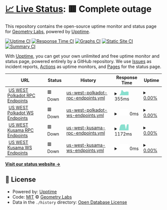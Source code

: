 # [📈 Live Status](https://status.substrate.geometry.io): <!--live status--> **🟥 Complete outage**

This repository contains the open-source uptime monitor and status page for [Geometry Labs](https://status.substrate.geometry.io), powered by [Upptime](https://github.com/upptime/upptime).

[![Uptime CI](https://github.com/geometry-labs/substrate-status-page/workflows/Uptime%20CI/badge.svg)](https://github.com/geometry-labs/substrate-status-page/actions?query=workflow%3A%22Uptime+CI%22)
[![Response Time CI](https://github.com/geometry-labs/substrate-status-page/workflows/Response%20Time%20CI/badge.svg)](https://github.com/geometry-labs/substrate-status-page/actions?query=workflow%3A%22Response+Time+CI%22)
[![Graphs CI](https://github.com/geometry-labs/substrate-status-page/workflows/Graphs%20CI/badge.svg)](https://github.com/geometry-labs/substrate-status-page/actions?query=workflow%3A%22Graphs+CI%22)
[![Static Site CI](https://github.com/geometry-labs/substrate-status-page/workflows/Static%20Site%20CI/badge.svg)](https://github.com/geometry-labs/substrate-status-page/actions?query=workflow%3A%22Static+Site+CI%22)
[![Summary CI](https://github.com/geometry-labs/substrate-status-page/workflows/Summary%20CI/badge.svg)](https://github.com/geometry-labs/substrate-status-page/actions?query=workflow%3A%22Summary+CI%22)

With [Upptime](https://upptime.js.org), you can get your own unlimited and free uptime monitor and status page, powered entirely by a GitHub repository. We use [Issues](https://github.com/geometry-labs/substrate-status-page/issues) as incident reports, [Actions](https://github.com/geometry-labs/substrate-status-page/actions) as uptime monitors, and [Pages](https://status.substrate.geometry.io) for the status page.

<!--start: status pages-->
<!-- This summary is generated by Upptime (https://github.com/upptime/upptime) -->
<!-- Do not edit this manually, your changes will be overwritten -->
<!-- prettier-ignore -->
| URL | Status | History | Response Time | Uptime |
| --- | ------ | ------- | ------------- | ------ |
| <img alt="" src="https://favicons.githubusercontent.com/polkadot-us-west-2.geometry.io" height="13"> [US WEST Polkadot RPC Endpoints](https://polkadot-us-west-2.geometry.io/api) | 🟥 Down | [us-west-polkadot-rpc-endpoints.yml](https://github.com/sudoblockio/substrate-status-page/commits/HEAD/history/us-west-polkadot-rpc-endpoints.yml) | <details><summary><img alt="Response time graph" src="./graphs/us-west-polkadot-rpc-endpoints/response-time-week.png" height="20"> 355ms</summary><br><a href="https://status.substrate.sudoblock.io/history/us-west-polkadot-rpc-endpoints"><img alt="Response time 1162" src="https://img.shields.io/endpoint?url=https%3A%2F%2Fraw.githubusercontent.com%2Fsudoblockio%2Fsubstrate-status-page%2FHEAD%2Fapi%2Fus-west-polkadot-rpc-endpoints%2Fresponse-time.json"></a><br><a href="https://status.substrate.sudoblock.io/history/us-west-polkadot-rpc-endpoints"><img alt="24-hour response time 294" src="https://img.shields.io/endpoint?url=https%3A%2F%2Fraw.githubusercontent.com%2Fsudoblockio%2Fsubstrate-status-page%2FHEAD%2Fapi%2Fus-west-polkadot-rpc-endpoints%2Fresponse-time-day.json"></a><br><a href="https://status.substrate.sudoblock.io/history/us-west-polkadot-rpc-endpoints"><img alt="7-day response time 355" src="https://img.shields.io/endpoint?url=https%3A%2F%2Fraw.githubusercontent.com%2Fsudoblockio%2Fsubstrate-status-page%2FHEAD%2Fapi%2Fus-west-polkadot-rpc-endpoints%2Fresponse-time-week.json"></a><br><a href="https://status.substrate.sudoblock.io/history/us-west-polkadot-rpc-endpoints"><img alt="30-day response time 299" src="https://img.shields.io/endpoint?url=https%3A%2F%2Fraw.githubusercontent.com%2Fsudoblockio%2Fsubstrate-status-page%2FHEAD%2Fapi%2Fus-west-polkadot-rpc-endpoints%2Fresponse-time-month.json"></a><br><a href="https://status.substrate.sudoblock.io/history/us-west-polkadot-rpc-endpoints"><img alt="1-year response time 1162" src="https://img.shields.io/endpoint?url=https%3A%2F%2Fraw.githubusercontent.com%2Fsudoblockio%2Fsubstrate-status-page%2FHEAD%2Fapi%2Fus-west-polkadot-rpc-endpoints%2Fresponse-time-year.json"></a></details> | <details><summary><a href="https://status.substrate.sudoblock.io/history/us-west-polkadot-rpc-endpoints">0.00%</a></summary><a href="https://status.substrate.sudoblock.io/history/us-west-polkadot-rpc-endpoints"><img alt="All-time uptime 67.47%" src="https://img.shields.io/endpoint?url=https%3A%2F%2Fraw.githubusercontent.com%2Fsudoblockio%2Fsubstrate-status-page%2FHEAD%2Fapi%2Fus-west-polkadot-rpc-endpoints%2Fuptime.json"></a><br><a href="https://status.substrate.sudoblock.io/history/us-west-polkadot-rpc-endpoints"><img alt="24-hour uptime 0.00%" src="https://img.shields.io/endpoint?url=https%3A%2F%2Fraw.githubusercontent.com%2Fsudoblockio%2Fsubstrate-status-page%2FHEAD%2Fapi%2Fus-west-polkadot-rpc-endpoints%2Fuptime-day.json"></a><br><a href="https://status.substrate.sudoblock.io/history/us-west-polkadot-rpc-endpoints"><img alt="7-day uptime 0.00%" src="https://img.shields.io/endpoint?url=https%3A%2F%2Fraw.githubusercontent.com%2Fsudoblockio%2Fsubstrate-status-page%2FHEAD%2Fapi%2Fus-west-polkadot-rpc-endpoints%2Fuptime-week.json"></a><br><a href="https://status.substrate.sudoblock.io/history/us-west-polkadot-rpc-endpoints"><img alt="30-day uptime 1.38%" src="https://img.shields.io/endpoint?url=https%3A%2F%2Fraw.githubusercontent.com%2Fsudoblockio%2Fsubstrate-status-page%2FHEAD%2Fapi%2Fus-west-polkadot-rpc-endpoints%2Fuptime-month.json"></a><br><a href="https://status.substrate.sudoblock.io/history/us-west-polkadot-rpc-endpoints"><img alt="1-year uptime 67.47%" src="https://img.shields.io/endpoint?url=https%3A%2F%2Fraw.githubusercontent.com%2Fsudoblockio%2Fsubstrate-status-page%2FHEAD%2Fapi%2Fus-west-polkadot-rpc-endpoints%2Fuptime-year.json"></a></details>
| <img alt="" src="https://favicons.githubusercontent.com/polkadot-us-west-2.geometry.io" height="13"> [US WEST Polkadot WS Endpoints](wss://polkadot-us-west-2.geometry.io/websocket) | 🟥 Down | [us-west-polkadot-ws-endpoints.yml](https://github.com/sudoblockio/substrate-status-page/commits/HEAD/history/us-west-polkadot-ws-endpoints.yml) | <details><summary><img alt="Response time graph" src="./graphs/us-west-polkadot-ws-endpoints/response-time-week.png" height="20"> 0ms</summary><br><a href="https://status.substrate.sudoblock.io/history/us-west-polkadot-ws-endpoints"><img alt="Response time 0" src="https://img.shields.io/endpoint?url=https%3A%2F%2Fraw.githubusercontent.com%2Fsudoblockio%2Fsubstrate-status-page%2FHEAD%2Fapi%2Fus-west-polkadot-ws-endpoints%2Fresponse-time.json"></a><br><a href="https://status.substrate.sudoblock.io/history/us-west-polkadot-ws-endpoints"><img alt="24-hour response time 0" src="https://img.shields.io/endpoint?url=https%3A%2F%2Fraw.githubusercontent.com%2Fsudoblockio%2Fsubstrate-status-page%2FHEAD%2Fapi%2Fus-west-polkadot-ws-endpoints%2Fresponse-time-day.json"></a><br><a href="https://status.substrate.sudoblock.io/history/us-west-polkadot-ws-endpoints"><img alt="7-day response time 0" src="https://img.shields.io/endpoint?url=https%3A%2F%2Fraw.githubusercontent.com%2Fsudoblockio%2Fsubstrate-status-page%2FHEAD%2Fapi%2Fus-west-polkadot-ws-endpoints%2Fresponse-time-week.json"></a><br><a href="https://status.substrate.sudoblock.io/history/us-west-polkadot-ws-endpoints"><img alt="30-day response time 0" src="https://img.shields.io/endpoint?url=https%3A%2F%2Fraw.githubusercontent.com%2Fsudoblockio%2Fsubstrate-status-page%2FHEAD%2Fapi%2Fus-west-polkadot-ws-endpoints%2Fresponse-time-month.json"></a><br><a href="https://status.substrate.sudoblock.io/history/us-west-polkadot-ws-endpoints"><img alt="1-year response time 0" src="https://img.shields.io/endpoint?url=https%3A%2F%2Fraw.githubusercontent.com%2Fsudoblockio%2Fsubstrate-status-page%2FHEAD%2Fapi%2Fus-west-polkadot-ws-endpoints%2Fresponse-time-year.json"></a></details> | <details><summary><a href="https://status.substrate.sudoblock.io/history/us-west-polkadot-ws-endpoints">0.00%</a></summary><a href="https://status.substrate.sudoblock.io/history/us-west-polkadot-ws-endpoints"><img alt="All-time uptime 35.84%" src="https://img.shields.io/endpoint?url=https%3A%2F%2Fraw.githubusercontent.com%2Fsudoblockio%2Fsubstrate-status-page%2FHEAD%2Fapi%2Fus-west-polkadot-ws-endpoints%2Fuptime.json"></a><br><a href="https://status.substrate.sudoblock.io/history/us-west-polkadot-ws-endpoints"><img alt="24-hour uptime 0.00%" src="https://img.shields.io/endpoint?url=https%3A%2F%2Fraw.githubusercontent.com%2Fsudoblockio%2Fsubstrate-status-page%2FHEAD%2Fapi%2Fus-west-polkadot-ws-endpoints%2Fuptime-day.json"></a><br><a href="https://status.substrate.sudoblock.io/history/us-west-polkadot-ws-endpoints"><img alt="7-day uptime 0.00%" src="https://img.shields.io/endpoint?url=https%3A%2F%2Fraw.githubusercontent.com%2Fsudoblockio%2Fsubstrate-status-page%2FHEAD%2Fapi%2Fus-west-polkadot-ws-endpoints%2Fuptime-week.json"></a><br><a href="https://status.substrate.sudoblock.io/history/us-west-polkadot-ws-endpoints"><img alt="30-day uptime 1.38%" src="https://img.shields.io/endpoint?url=https%3A%2F%2Fraw.githubusercontent.com%2Fsudoblockio%2Fsubstrate-status-page%2FHEAD%2Fapi%2Fus-west-polkadot-ws-endpoints%2Fuptime-month.json"></a><br><a href="https://status.substrate.sudoblock.io/history/us-west-polkadot-ws-endpoints"><img alt="1-year uptime 35.84%" src="https://img.shields.io/endpoint?url=https%3A%2F%2Fraw.githubusercontent.com%2Fsudoblockio%2Fsubstrate-status-page%2FHEAD%2Fapi%2Fus-west-polkadot-ws-endpoints%2Fuptime-year.json"></a></details>
| <img alt="" src="https://favicons.githubusercontent.com/kusama-us-west-2.geometry.io" height="13"> [US WEST Kusama RPC Endpoints](https://kusama-us-west-2.geometry.io/api) | 🟥 Down | [us-west-kusama-rpc-endpoints.yml](https://github.com/sudoblockio/substrate-status-page/commits/HEAD/history/us-west-kusama-rpc-endpoints.yml) | <details><summary><img alt="Response time graph" src="./graphs/us-west-kusama-rpc-endpoints/response-time-week.png" height="20"> 1172ms</summary><br><a href="https://status.substrate.sudoblock.io/history/us-west-kusama-rpc-endpoints"><img alt="Response time 1048" src="https://img.shields.io/endpoint?url=https%3A%2F%2Fraw.githubusercontent.com%2Fsudoblockio%2Fsubstrate-status-page%2FHEAD%2Fapi%2Fus-west-kusama-rpc-endpoints%2Fresponse-time.json"></a><br><a href="https://status.substrate.sudoblock.io/history/us-west-kusama-rpc-endpoints"><img alt="24-hour response time 1328" src="https://img.shields.io/endpoint?url=https%3A%2F%2Fraw.githubusercontent.com%2Fsudoblockio%2Fsubstrate-status-page%2FHEAD%2Fapi%2Fus-west-kusama-rpc-endpoints%2Fresponse-time-day.json"></a><br><a href="https://status.substrate.sudoblock.io/history/us-west-kusama-rpc-endpoints"><img alt="7-day response time 1172" src="https://img.shields.io/endpoint?url=https%3A%2F%2Fraw.githubusercontent.com%2Fsudoblockio%2Fsubstrate-status-page%2FHEAD%2Fapi%2Fus-west-kusama-rpc-endpoints%2Fresponse-time-week.json"></a><br><a href="https://status.substrate.sudoblock.io/history/us-west-kusama-rpc-endpoints"><img alt="30-day response time 955" src="https://img.shields.io/endpoint?url=https%3A%2F%2Fraw.githubusercontent.com%2Fsudoblockio%2Fsubstrate-status-page%2FHEAD%2Fapi%2Fus-west-kusama-rpc-endpoints%2Fresponse-time-month.json"></a><br><a href="https://status.substrate.sudoblock.io/history/us-west-kusama-rpc-endpoints"><img alt="1-year response time 1048" src="https://img.shields.io/endpoint?url=https%3A%2F%2Fraw.githubusercontent.com%2Fsudoblockio%2Fsubstrate-status-page%2FHEAD%2Fapi%2Fus-west-kusama-rpc-endpoints%2Fresponse-time-year.json"></a></details> | <details><summary><a href="https://status.substrate.sudoblock.io/history/us-west-kusama-rpc-endpoints">0.00%</a></summary><a href="https://status.substrate.sudoblock.io/history/us-west-kusama-rpc-endpoints"><img alt="All-time uptime 59.17%" src="https://img.shields.io/endpoint?url=https%3A%2F%2Fraw.githubusercontent.com%2Fsudoblockio%2Fsubstrate-status-page%2FHEAD%2Fapi%2Fus-west-kusama-rpc-endpoints%2Fuptime.json"></a><br><a href="https://status.substrate.sudoblock.io/history/us-west-kusama-rpc-endpoints"><img alt="24-hour uptime 0.00%" src="https://img.shields.io/endpoint?url=https%3A%2F%2Fraw.githubusercontent.com%2Fsudoblockio%2Fsubstrate-status-page%2FHEAD%2Fapi%2Fus-west-kusama-rpc-endpoints%2Fuptime-day.json"></a><br><a href="https://status.substrate.sudoblock.io/history/us-west-kusama-rpc-endpoints"><img alt="7-day uptime 0.00%" src="https://img.shields.io/endpoint?url=https%3A%2F%2Fraw.githubusercontent.com%2Fsudoblockio%2Fsubstrate-status-page%2FHEAD%2Fapi%2Fus-west-kusama-rpc-endpoints%2Fuptime-week.json"></a><br><a href="https://status.substrate.sudoblock.io/history/us-west-kusama-rpc-endpoints"><img alt="30-day uptime 1.38%" src="https://img.shields.io/endpoint?url=https%3A%2F%2Fraw.githubusercontent.com%2Fsudoblockio%2Fsubstrate-status-page%2FHEAD%2Fapi%2Fus-west-kusama-rpc-endpoints%2Fuptime-month.json"></a><br><a href="https://status.substrate.sudoblock.io/history/us-west-kusama-rpc-endpoints"><img alt="1-year uptime 59.17%" src="https://img.shields.io/endpoint?url=https%3A%2F%2Fraw.githubusercontent.com%2Fsudoblockio%2Fsubstrate-status-page%2FHEAD%2Fapi%2Fus-west-kusama-rpc-endpoints%2Fuptime-year.json"></a></details>
| <img alt="" src="https://favicons.githubusercontent.com/kusama-us-west-2.geometry.io" height="13"> [US WEST Kusama WS Endpoints](wss://kusama-us-west-2.geometry.io/websocket) | 🟥 Down | [us-west-kusama-ws-endpoints.yml](https://github.com/sudoblockio/substrate-status-page/commits/HEAD/history/us-west-kusama-ws-endpoints.yml) | <details><summary><img alt="Response time graph" src="./graphs/us-west-kusama-ws-endpoints/response-time-week.png" height="20"> 0ms</summary><br><a href="https://status.substrate.sudoblock.io/history/us-west-kusama-ws-endpoints"><img alt="Response time 0" src="https://img.shields.io/endpoint?url=https%3A%2F%2Fraw.githubusercontent.com%2Fsudoblockio%2Fsubstrate-status-page%2FHEAD%2Fapi%2Fus-west-kusama-ws-endpoints%2Fresponse-time.json"></a><br><a href="https://status.substrate.sudoblock.io/history/us-west-kusama-ws-endpoints"><img alt="24-hour response time 0" src="https://img.shields.io/endpoint?url=https%3A%2F%2Fraw.githubusercontent.com%2Fsudoblockio%2Fsubstrate-status-page%2FHEAD%2Fapi%2Fus-west-kusama-ws-endpoints%2Fresponse-time-day.json"></a><br><a href="https://status.substrate.sudoblock.io/history/us-west-kusama-ws-endpoints"><img alt="7-day response time 0" src="https://img.shields.io/endpoint?url=https%3A%2F%2Fraw.githubusercontent.com%2Fsudoblockio%2Fsubstrate-status-page%2FHEAD%2Fapi%2Fus-west-kusama-ws-endpoints%2Fresponse-time-week.json"></a><br><a href="https://status.substrate.sudoblock.io/history/us-west-kusama-ws-endpoints"><img alt="30-day response time 0" src="https://img.shields.io/endpoint?url=https%3A%2F%2Fraw.githubusercontent.com%2Fsudoblockio%2Fsubstrate-status-page%2FHEAD%2Fapi%2Fus-west-kusama-ws-endpoints%2Fresponse-time-month.json"></a><br><a href="https://status.substrate.sudoblock.io/history/us-west-kusama-ws-endpoints"><img alt="1-year response time 0" src="https://img.shields.io/endpoint?url=https%3A%2F%2Fraw.githubusercontent.com%2Fsudoblockio%2Fsubstrate-status-page%2FHEAD%2Fapi%2Fus-west-kusama-ws-endpoints%2Fresponse-time-year.json"></a></details> | <details><summary><a href="https://status.substrate.sudoblock.io/history/us-west-kusama-ws-endpoints">0.00%</a></summary><a href="https://status.substrate.sudoblock.io/history/us-west-kusama-ws-endpoints"><img alt="All-time uptime 35.85%" src="https://img.shields.io/endpoint?url=https%3A%2F%2Fraw.githubusercontent.com%2Fsudoblockio%2Fsubstrate-status-page%2FHEAD%2Fapi%2Fus-west-kusama-ws-endpoints%2Fuptime.json"></a><br><a href="https://status.substrate.sudoblock.io/history/us-west-kusama-ws-endpoints"><img alt="24-hour uptime 0.00%" src="https://img.shields.io/endpoint?url=https%3A%2F%2Fraw.githubusercontent.com%2Fsudoblockio%2Fsubstrate-status-page%2FHEAD%2Fapi%2Fus-west-kusama-ws-endpoints%2Fuptime-day.json"></a><br><a href="https://status.substrate.sudoblock.io/history/us-west-kusama-ws-endpoints"><img alt="7-day uptime 0.00%" src="https://img.shields.io/endpoint?url=https%3A%2F%2Fraw.githubusercontent.com%2Fsudoblockio%2Fsubstrate-status-page%2FHEAD%2Fapi%2Fus-west-kusama-ws-endpoints%2Fuptime-week.json"></a><br><a href="https://status.substrate.sudoblock.io/history/us-west-kusama-ws-endpoints"><img alt="30-day uptime 1.38%" src="https://img.shields.io/endpoint?url=https%3A%2F%2Fraw.githubusercontent.com%2Fsudoblockio%2Fsubstrate-status-page%2FHEAD%2Fapi%2Fus-west-kusama-ws-endpoints%2Fuptime-month.json"></a><br><a href="https://status.substrate.sudoblock.io/history/us-west-kusama-ws-endpoints"><img alt="1-year uptime 35.85%" src="https://img.shields.io/endpoint?url=https%3A%2F%2Fraw.githubusercontent.com%2Fsudoblockio%2Fsubstrate-status-page%2FHEAD%2Fapi%2Fus-west-kusama-ws-endpoints%2Fuptime-year.json"></a></details>

<!--end: status pages-->

[**Visit our status website →**](https://status.substrate.geometry.io)

## 📄 License

- Powered by: [Upptime](https://github.com/upptime/upptime)
- Code: [MIT](./LICENSE) © [Geometry Labs](https://status.substrate.geometry.io)
- Data in the `./history` directory: [Open Database License](https://opendatacommons.org/licenses/odbl/1-0/)
